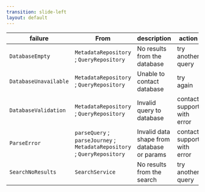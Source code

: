 ```yaml
---
transition: slide-left
layout: default
---
```


|failure|From|description|action|
|---|---|---|---|
|`DatabaseEmpty`|`MetadataRepository` ; `QueryRepository`|No results from the database|try another query|
|`DatabaseUnavailable`|`MetadataRepository` ; `QueryRepository`|Unable to contact database|try again|
|`DatabaseValidation`|`MetadataRepository` ; `QueryRepository`|Invalid query to database|contact support with error|
|`ParseError`|`parseQuery` ; `parseJourney` ; `MetadataRepository` ; `QueryRepository`|Invalid data shape from database or params|contact support with error|
|`SearchNoResults`|`SearchService`|No results from the search|try another query|
